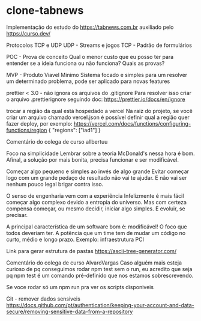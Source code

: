 # clone-tabnews

Implementação do estudo do https://tabnews.com.br auxiliado pelo https://curso.dev/

Protocolos TCP e UDP
UDP - Streams e jogos
TCP - Padrão de formulários

POC - Prova de conceito
Qual o menor custo que eu posso ter para entender se a ideia funciona ou não funciona? Quais as provas?

MVP - Produto Viavel Minimo
Sistema focado e simples para um resolver um determinado problema, pode ser aplicado para novas features

prettier < 3.0 - não ignora os arquivos do .gitignore
Para resolver isso criar o arquivo .prettierignore seguindo doc: https://prettier.io/docs/en/ignore

trocar a região da qual está hospedado a vercel
Na raiz do projeto, se você criar um arquivo chamado vercel.json é possível definir qual a região quer fazer deploy, por exemplo:
https://vercel.com/docs/functions/configuring-functions/region
{
"regions": ["iad1"]
}

Comentário do colega de curso allbertuu

Foco na simplicidade
Lembrar sobre a teoria McDonald's nessa hora é bom. Afinal, a solução por mais bonita, precisa funcionar e ser modificável.

Começar algo pequeno e simples ao invés de algo grande
Evitar começar logo com um grande pedaço de resultado não vai te ajudar. E não vai ser nenhum pouco legal brigar contra isso.

O senso de engenharia vem com a experiência
Infelizmente é mais fácil começar algo complexo devido a entropia do universo. Mas com certeza compensa começar, ou mesmo decidir, iniciar algo simples. E evoluir, se precisar.

A principal característica de um software bom é: modificável!
O foco que todos deveriam ter. A potência que um time tem de mudar um código no curto, médio e longo prazo.
Exemplo: infraestrutura PCI

Link para gerar estrutura de pastas
https://ascii-tree-generator.com/

Comentário do colega de curso AlvaroVargas
Caso alguém mais esteja curioso de pq conseguimos rodar npm test sem o run, eu acredito que seja pq npm test é um comando pré-definido que nos estamos sobrescrevendo.

Se voce rodar só um npm run pra ver os scripts disponiveis

Git - remover dados sensiveis
https://docs.github.com/pt/authentication/keeping-your-account-and-data-secure/removing-sensitive-data-from-a-repository